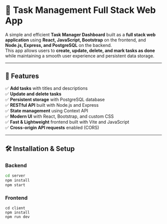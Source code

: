 # 📌 Task Management Full Stack Web App

A simple and efficient **Task Manager Dashboard** built as a **full stack web application** using **React, JavaScript, Bootstrap** on the frontend, and **Node.js, Express, and PostgreSQL** on the backend.  
This app allows users to **create, update, delete, and mark tasks as done** while maintaining a smooth user experience and persistent data storage.

---

## 🚀 Features

✅ **Add tasks** with titles and descriptions  
✅ **Update and delete tasks**  
✅ **Persistent storage** with PostgreSQL database  
✅ **RESTful API** built with Node.js and Express  
✅ **State management** using Context API  
✅ **Modern UI** with React, Bootstrap, and custom CSS  
✅ **Fast & Lightweight** frontend built with Vite and JavaScript  
✅ **Cross-origin API requests** enabled (CORS)  

---

## 🛠 Installation & Setup

### Backend

```bash
cd server
npm install
npm start
```

### Frontend
```
cd client
npm install
npm run dev
```
